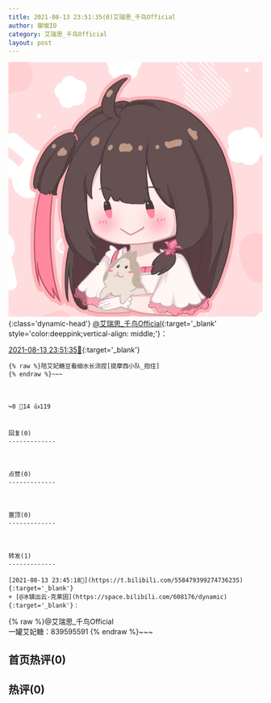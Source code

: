 ```yaml
---
title: 2021-08-13 23:51:35(0)艾瑞思_千鸟Official
author: 御坂IO
category: 艾瑞思_千鸟Official
layout: post
---
```


![img](/images/7e08840c56f251de28bdf766b647bd5fe9a5d50a.jpg){:class='dynamic-head'}
[@艾瑞思_千鸟Official](https://space.bilibili.com/1090010845/dynamic){:target='_blank' style='color:deeppink;vertical-align: middle;'}：

[2021-08-13 23:51:35🔗](https://t.bilibili.com/558481018483715413){:target='_blank'}

~~~
{% raw %}陪艾妃糖豆看细水长流捏[提摩西小队_抱住]
{% endraw %}~~~



↪️0 💬14 👍119


回复(0)
-------------



点赞(0)
-------------



置顶(0)
-------------



转发(1)
-------------

[2021-08-13 23:45:18🔗](https://t.bilibili.com/558479399274736235){:target='_blank'}
+ [@冰镇出云-克莱因](https://space.bilibili.com/608176/dynamic){:target='_blank'}：
~~~
{% raw %}@艾瑞思_千鸟Official  
一罐艾妃糖：839595591
{% endraw %}~~~






首页热评(0)
-------------



热评(0)
-------------



